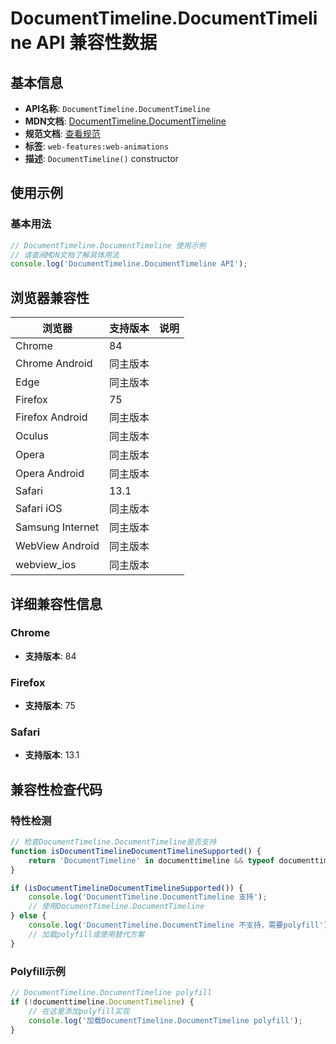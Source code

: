 # DocumentTimeline.DocumentTimeline API 兼容性数据

## 基本信息

- **API名称**: `DocumentTimeline.DocumentTimeline`
- **MDN文档**: [DocumentTimeline.DocumentTimeline](https://developer.mozilla.org/docs/Web/API/DocumentTimeline/DocumentTimeline)
- **规范文档**: [查看规范](https://drafts.csswg.org/web-animations-1/#dom-documenttimeline-documenttimeline)
- **标签**: `web-features:web-animations`
- **描述**: `DocumentTimeline()` constructor

## 使用示例

### 基本用法

```javascript
// DocumentTimeline.DocumentTimeline 使用示例
// 请查阅MDN文档了解具体用法
console.log('DocumentTimeline.DocumentTimeline API');
```

## 浏览器兼容性

| 浏览器 | 支持版本 | 说明 |
|--------|----------|------|
| Chrome | 84 |  |
| Chrome Android | 同主版本 |  |
| Edge | 同主版本 |  |
| Firefox | 75 |  |
| Firefox Android | 同主版本 |  |
| Oculus | 同主版本 |  |
| Opera | 同主版本 |  |
| Opera Android | 同主版本 |  |
| Safari | 13.1 |  |
| Safari iOS | 同主版本 |  |
| Samsung Internet | 同主版本 |  |
| WebView Android | 同主版本 |  |
| webview_ios | 同主版本 |  |

## 详细兼容性信息

### Chrome

- **支持版本**: 84

### Firefox

- **支持版本**: 75

### Safari

- **支持版本**: 13.1

## 兼容性检查代码

### 特性检测

```javascript
// 检查DocumentTimeline.DocumentTimeline是否支持
function isDocumentTimelineDocumentTimelineSupported() {
    return 'DocumentTimeline' in documenttimeline && typeof documenttimeline.DocumentTimeline === 'function';
}

if (isDocumentTimelineDocumentTimelineSupported()) {
    console.log('DocumentTimeline.DocumentTimeline 支持');
    // 使用DocumentTimeline.DocumentTimeline
} else {
    console.log('DocumentTimeline.DocumentTimeline 不支持，需要polyfill');
    // 加载polyfill或使用替代方案
}
```

### Polyfill示例

```javascript
// DocumentTimeline.DocumentTimeline polyfill
if (!documenttimeline.DocumentTimeline) {
    // 在这里添加polyfill实现
    console.log('加载DocumentTimeline.DocumentTimeline polyfill');
}
```

